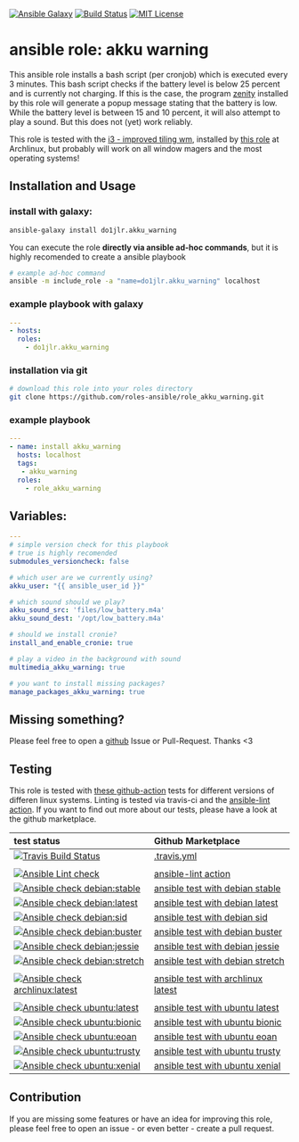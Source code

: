 [![Ansible Galaxy](https://raw.githubusercontent.com/roles-ansible/role_akku_warning/master/.github/galaxy.svg?sanitize=true)](https://galaxy.ansible.com/do1jlr/akku_warning) [![Build Status](https://travis-ci.org/roles-ansible/role_akku_warning.svg?branch=master)](https://travis-ci.org/roles-ansible/role_akku_warning) [![MIT License](https://raw.githubusercontent.com/roles-ansible/role_akku_warning/master/.github/license.svg?sanitize=true)](https://github.com/roles-ansible/role_akku_warning/blob/master/LICENSE)

ansible role: akku warning
==========================

This ansible role installs a bash script (per cronjob) which is executed every 3 minutes. This bash script checks if the battery level is below 25 percent and is currently not charging. If this is the case, the program [zenity](https://de.wikipedia.org/wiki/Zenity) installed by this role will generate a popup message stating that the battery is low.
While the battery level is between 15 and 10 percent, it will also attempt to play a sound. But this does not (yet) work reliably.

This role is tested with the [i3 - improved tiling wm](https://i3wm.org/), installed by [this role](https://github.com/chaos-bodensee/role-i3wm.git) at Archlinux, but probably will work on all window magers and the most operating systems!

 Installation and Usage
------------------------

### install with galaxy:
```bash
ansible-galaxy install do1jlr.akku_warning
```

You can execute the role **directly via ansible ad-hoc commands**, but it is highly recomended to create a ansible playbook
```bash
# example ad-hoc command
ansible -m include_role -a "name=do1jlr.akku_warning" localhost
```

### example playbook with galaxy
```yaml
---
- hosts:
  roles:
    - do1jlr.akku_warning
```

### installation via git
```bash
# download this role into your roles directory
git clone https://github.com/roles-ansible/role_akku_warning.git
```

### example playbook
```yaml
---
- name: install akku_warning
  hosts: localhost
  tags:
   - akku_warning
  roles:
    - role_akku_warning
```

 Variables:
-----------
```yaml
---
# simple version check for this playbook
# true is highly recomended
submodules_versioncheck: false

# which user are we currently using?
akku_user: "{{ ansible_user_id }}"

# which sound should we play?
akku_sound_src: 'files/low_battery.m4a'
akku_sound_dest: '/opt/low_battery.m4a'

# should we install cronie?
install_and_enable_cronie: true

# play a video in the background with sound
multimedia_akku_warning: true

# you want to install missing packages?
manage_packages_akku_warning: true
```


 Missing something?
----------------
Please feel free to open a [github](https://github.com/roles-ansible/role_akku_warning.git) Issue or Pull-Request. Thanks <3

 Testing
----------
This role is tested with [these github-action](https://github.com/search?q=topic%3Acheck-ansible+topic%3Agithub-actions+org%3Aroles-ansible&type=Repositories) tests for different versions of differen linux systems. Linting is tested via travis-ci and the  [ansible-lint action](https://github.com/marketplace/actions/ansible-lint).
If you want to find out more about our tests, please have a look at the github marketplace.

| test status | Github Marketplace |
| :---------  | :----------------  |
| [![Travis Build Status](https://travis-ci.org/roles-ansible/role_akku_warning.svg?branch=master)](https://travis-ci.org/roles-ansible/role_akku_warning) | [.travis.yml](https://github.com/roles-ansible/role_akku_warning/blob/master/.travis.yml) |
|||
| [![Ansible Lint check](https://github.com/roles-ansible/role_akku_warning/workflows/Ansible%20Lint%20check/badge.svg)](https://github.com/roles-ansible/role_akku_warning/actions?query=workflow%3A%22Ansible+Lint+check%22) | [ansible-lint action](https://github.com/marketplace/actions/ansible-lint)
| [![Ansible check debian:stable](https://github.com/roles-ansible/role_akku_warning/workflows/Ansible%20check%20debian:stable/badge.svg)](https://github.com/roles-ansible/role_akku_warning/actions?query=workflow%3A%22Ansible+check+debian%3Astable%22) | [ansible test with debian stable](https://github.com/marketplace/actions/check-ansible-debian-stable) |
| [![Ansible check debian:latest](https://github.com/roles-ansible/role_akku_warning/workflows/Ansible%20check%20debian:latest/badge.svg)](https://github.com/roles-ansible/role_akku_warning/actions?query=workflow%3A%22Ansible+check+debian%3Alatest%22) | [ansible test with debian latest](https://github.com/marketplace/actions/check-ansible-debian-latest) |
| [![Ansible check debian:sid](https://github.com/roles-ansible/role_akku_warning/workflows/Ansible%20check%20debian:sid/badge.svg)](https://github.com/roles-ansible/role_akku_warning/actions?query=workflow%3A%22Ansible+check+debian%3Asid%22) | [ansible test with debian sid](https://github.com/marketplace/actions/check-ansible-debian-sid) |
| [![Ansible check debian:buster](https://github.com/roles-ansible/role_akku_warning/workflows/Ansible%20check%20debian:buster/badge.svg)](https://github.com/roles-ansible/role_akku_warning/actions?query=workflow%3A%22Ansible+check+debian%3Abuster%22) | [ansible test with debian buster](https://github.com/marketplace/actions/check-ansible-debian-buster) |
| [![Ansible check debian:jessie](https://github.com/roles-ansible/role_akku_warning/workflows/Ansible%20check%20debian:jessie/badge.svg)](https://github.com/roles-ansible/role_akku_warning/actions?query=workflow%3A%22Ansible+check+debian%3Ajessie%22) | [ansible test with debian jessie](https://github.com/marketplace/actions/check-ansible-debian-jessie) |
| [![Ansible check debian:stretch](https://github.com/roles-ansible/role_akku_warning/workflows/Ansible%20check%20debian:stretch/badge.svg)](https://github.com/roles-ansible/role_akku_warning/actions?query=workflow%3A%22Ansible+check+debian%3Astretch%22) | [ansible test with debian stretch](https://github.com/marketplace/actions/check-ansible-debian-stretch) |
| | |
| [![Ansible check archlinux:latest](https://github.com/roles-ansible/role_akku_warning/workflows/Ansible%20check%20archlinux:latest/badge.svg)](https://github.com/roles-ansible/role_akku_warning/actions?query=workflow%3A%22Ansible+check+archlinux%3Alatest%22) | [ansible test with archlinux latest](https://github.com/marketplace/actions/check-ansible-archlinux-latest) |
| | |
| [![Ansible check ubuntu:latest](https://github.com/roles-ansible/role_akku_warning/workflows/Ansible%20check%20ubuntu:latest/badge.svg)](https://github.com/roles-ansible/role_akku_warning/actions?query=workflow%3A%22Ansible+check+ubuntu%3Alatest%22) | [ansible test with ubuntu latest](https://github.com/marketplace/actions/check-ansible-ubuntu-latest) |
| [![Ansible check ubuntu:bionic](https://github.com/roles-ansible/role_akku_warning/workflows/Ansible%20check%20ubuntu:bionic/badge.svg)](https://github.com/roles-ansible/role_akku_warning/actions?query=workflow%3A%22Ansible+check+ubuntu%3Abionic%22) | [ansible test with ubuntu bionic](https://github.com/marketplace/actions/check-ansible-ubuntu-bionic) |
| [![Ansible check ubuntu:eoan](https://github.com/roles-ansible/role_akku_warning/workflows/Ansible%20check%20ubuntu:eoan/badge.svg)](https://github.com/roles-ansible/role_akku_warning/actions?query=workflow%3A%22Ansible+check+ubuntu%3Aeoan%22) | [ansible test with ubuntu eoan](https://github.com/marketplace/actions/check-ansible-ubuntu-eoan) |
| [![Ansible check ubuntu:trusty](https://github.com/roles-ansible/role_akku_warning/workflows/Ansible%20check%20ubuntu:trusty/badge.svg)](https://github.com/roles-ansible/role_akku_warning/actions?query=workflow%3A%22Ansible+check+ubuntu%3Atrusty%22) | [ansible test with ubuntu trusty](https://github.com/marketplace/actions/check-ansible-ubuntu-trusty) |
| [![Ansible check ubuntu:xenial](https://github.com/roles-ansible/role_akku_warning/workflows/Ansible%20check%20ubuntu:xenial/badge.svg)](https://github.com/roles-ansible/role_akku_warning/actions?query=workflow%3A%22Ansible+check+ubuntu%3Axenial%22) | [ansible test with ubuntu xenial](https://github.com/marketplace/actions/check-ansible-ubuntu-xenial) |

 Contribution
------------
If you are missing some features or have an idea for improving this role, please feel free to open an issue - or even better - create a pull request.
